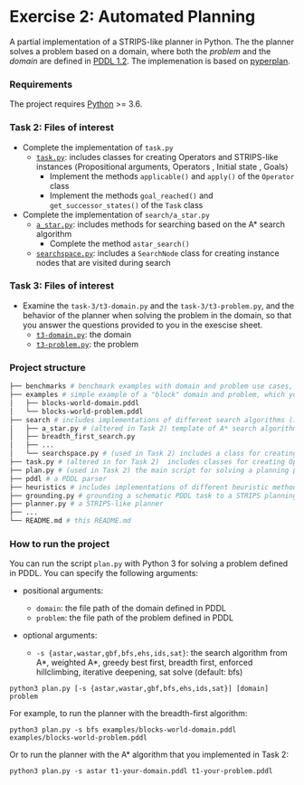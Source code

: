# Exercise 2: Automated Planning

A partial implementation of a STRIPS-like planner in Python. The the planner solves a problem based on a domain, where both the *problem* and the *domain* are defined in [PDDL 1.2](https://planning.wiki/ref/pddl). The implemenation is based on [pyperplan](https://github.com/aibasel/pyperplan).

### Requirements
The project requires [Python](https://www.python.org/) >= 3.6.

### Task 2: Files of interest
- Complete the implementation of `task.py`
   - [`task.py`](https://github.com/HSG-WAS-SS22/exercise-2/blob/main/task.py): includes classes for creating Operators and STRIPS-like instances  ⟨Propositional arguments, Operators , Initial state , Goals⟩  
     - Implement the methods `applicable()` and `apply()` of the `Operator` class
     - Implement the methods `goal_reached()` and `get_successor_states()` of the `Task` class
- Complete the implementation of `search/a_star.py`
   - [`a_star.py`](https://github.com/HSG-WAS-SS22/exercise-2/blob/main/search/a_star.py): includes methods for searching based on the A* search algorithm
     - Complete the method `astar_search()` 
   - [`searchspace.py`](https://github.com/HSG-WAS-SS22/exercise-2/blob/main/search/searchspace.py): includes a `SearchNode` class for creating instance nodes that are visited during search 

### Task 3: Files of interest
- Examine the `task-3/t3-domain.py` and the `task-3/t3-problem.py`, and the behavior of the planner when solving the problem in the domain, so that you answer the questions provided to you in the exescise sheet. 
  - [`t3-domain.py`](https://github.com/HSG-WAS-SS22/exercise-2/blob/main/task-3/t3-domain.pddl): the domain
  - [`t3-problem.py`](https://github.com/HSG-WAS-SS22/exercise-2/blob/main/task-3/t3-problem.pddl): the problem

### Project structure
```bash
├── benchmarks # benchmark examples with domain and problem use cases, which you can use to see the planner behavior
├── examples # simple example of a "block" domain and problem, which you can use to see the planner behavior
│   ├── blocks-world-domain.pddl 
│   └── blocks-world-problem.pddl
├── search # includes implementations of different search algorithms (i.e. astar,wastar,gbf,bfs,ehs,ids,sat)
│   ├── a_star.py # (altered in Task 2) template of A* search algorithm 
│   ├── breadth_first_search.py
│   ├── ...
│   └── searchspace.py # (used in Task 2) includes a class for creating instance nodes that are visited during search 
├── task.py # (altered in for Task 2)  includes classes for creating Operators and STRIPS-like instances  ⟨Propositional arguments, Operators , Initial state , Goals⟩  
├── plan.py # (used in Task 2) the main script for solving a planning problem 
├── pddl # a PDDL parser 
├── heuristics # includes implementations of different heuristic methods (i.e. blind,landmark,lmcut,hadd,hff,hmax,hsa)
├── grounding.py # grounding a schematic PDDL task to a STRIPS planning task
├── planner.py # a STRIPS-like planner
├── ...
└── README.md # this README.md
```


### How to run the project 
You can run the script `plan.py` with Python 3 for solving a problem defined in PDDL.
You can specify the following arguments:
- positional arguments:
  - `domain`: the file path of the domain defined in PDDL
  - `problem`: the file path of the problem defined in PDDL

- optional arguments:
  - `-s {astar,wastar,gbf,bfs,ehs,ids,sat}`: the search algorithm from A*, weighted A*, greedy best first, breadth first, enforced hillclimbing, iterative deepening, sat solve (default: bfs)

```
python3 plan.py [-s {astar,wastar,gbf,bfs,ehs,ids,sat}] [domain] problem
```
For example, to run the planner with the breadth-first algorithm:
```
python3 plan.py -s bfs examples/blocks-world-domain.pddl examples/blocks-world-problem.pddl
```
Or to run the planner with the A* algorithm that you implemented in Task 2:
```
python3 plan.py -s astar t1-your-domain.pddl t1-your-problem.pddl
```
